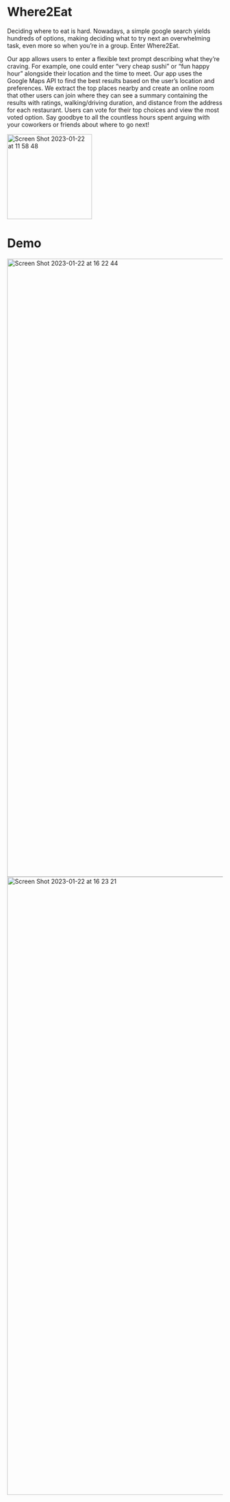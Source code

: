 # Where2Eat

Deciding where to eat is hard. Nowadays, a simple google search yields hundreds of options, making deciding what to try next an overwhelming task, even more so when you’re in a group. Enter Where2Eat. 

Our app allows users to enter a flexible text prompt describing what they’re craving. For example, one could enter “very cheap sushi” or “fun happy hour” alongside their location and the time to meet. Our app uses the Google Maps API to find the best results based on the user’s location and preferences. We extract the top places nearby and create an online room that other users can join where they can see a summary containing the results with ratings, walking/driving duration, and distance from the address for each restaurant. Users can vote for their top choices and view the most voted option. Say goodbye to all the countless hours spent arguing with your coworkers or friends about where to go next!

<img width="198" alt="Screen Shot 2023-01-22 at 11 58 48" src="https://user-images.githubusercontent.com/65511267/213937516-37f5259a-39ba-492f-ae21-08b93a774be1.png">

# Demo

<img width="1440" alt="Screen Shot 2023-01-22 at 16 22 44" src="https://user-images.githubusercontent.com/65511267/213948569-d075e99e-3dcb-4498-838f-a94323ed2b17.png">

<img width="1440" alt="Screen Shot 2023-01-22 at 16 23 21" src="https://user-images.githubusercontent.com/65511267/213948577-be193c08-c17f-40ad-808e-935a456fde5b.png">
